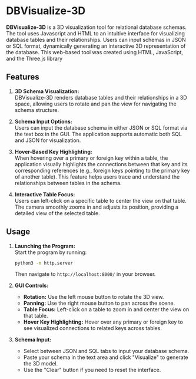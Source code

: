 # DBVisualize-3D

**DBVisualize-3D** is a 3D visualization tool for relational database schemas. The tool uses Javascript and HTML to  an intuitive interface for visualizing database tables and their relationships. Users can input schemas in JSON or SQL format, dynamically generating an interactive 3D representation of the database. This web-based tool was created using HTML, JavaScript, and the Three.js library

## Features

1. **3D Schema Visualization:**  
   DBVisualize-3D renders database tables and their relationships in a 3D space, allowing users to rotate and pan the view for navigating the schema structure.

2. **Schema Input Options:**  
   Users can input the database schema in either JSON or SQL format via the text box in the GUI. The application supports automatic both SQL and JSON for visualization.

3. **Hover-Based Key Highlighting:**  
   When hovering over a primary or foreign key within a table, the application visually highlights the connections between that key and its corresponding references (e.g., foreign keys pointing to the primary key of another table). This feature helps users trace and understand the relationships between tables in the schema.

4. **Interactive Table Focus:**  
   Users can left-click on a specific table to center the view on that table. The camera smoothly zooms in and adjusts its position, providing a detailed view of the selected table.

## Usage

1. **Launching the Program:**  
   Start the program by running:
   ```bash
   python3 -m http.server
   ```
   Then navigate to `http://localhost:8000/` in your browser.

2. **GUI Controls:**  
   - **Rotation:** Use the left mouse button to rotate the 3D view.
   - **Panning:** Use the right mouse button to pan across the scene.
   - **Table Focus:** Left-click on a table to zoom in and center the view on that table.
   - **Hover Key Highlighting:** Hover over any primary or foreign key to see visualized connections to related keys across tables.

3. **Schema Input:**  
   - Select between JSON and SQL tabs to input your database schema.
   - Paste your schema in the text area and click "Visualize" to generate the 3D model.
   - Use the "Clear" button if you need to reset the interface.

